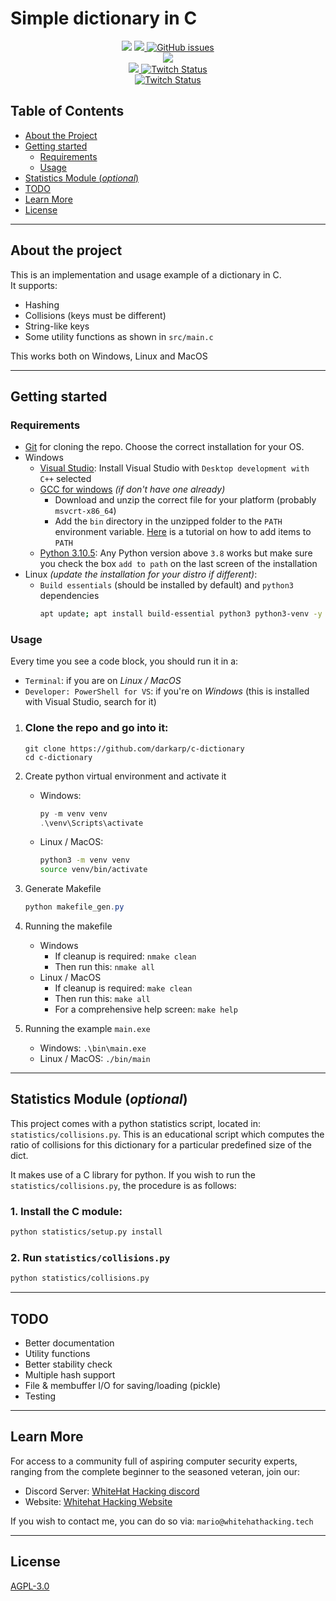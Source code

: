 # Simple dictionary in C

<p align="center">	
    <img src="https://img.shields.io/maintenance/yes/2022" />
    <a href="https://github.com/darkarp/c-dictionary/commits/master">
    <img src="https://img.shields.io/github/last-commit/darkarp/c-dictionary" />
  </a>
  <a href="https://github.com/darkarp/c-dictionary/issues?q=is%3Aopen+is%3Aissue">
	<img alt="GitHub issues" src="https://img.shields.io/github/issues/darkarp/c-dictionary" />
</a>
	<br>
  <img src="https://img.shields.io/badge/Platform-Windows%20%7C%20MacOS%20%7C%20Linux-green" />
  </br>
  <a href="https://discord.gg/beczNYP">
    <img src="https://img.shields.io/badge/discord-join-7289DA.svg?logo=discord&longCache=true&style=flat" />
  </a>
<a href="https://twitch.tv/infosecguy">
	<img alt="Twitch Status" src="https://img.shields.io/twitch/status/infosecguy?style=flat">
</a>
</br>
<a href="https://www.whitehathacking.tech">
	<img alt="Twitch Status" src="https://img.shields.io/badge/Website-visit-blue">
</a>
</p>

<!-- TABLE OF CONTENTS -->
## Table of Contents

* [About the Project](#about-the-project)  
* [Getting started](#getting-started)
  * [Requirements](#requirements)
  * [Usage](#usage)
* [Statistics Module (*optional*)](#statistics-module-optional)
* [TODO](#todo)
* [Learn More](#learn-more)
* [License](#license)
---
## About the project  
This is an implementation and usage example of a dictionary in C.  
It supports:
  * Hashing
  * Collisions (keys must be different)
  * String-like keys
  * Some utility functions as shown in `src/main.c`

This works both on Windows, Linux and MacOS

---
## Getting started
### Requirements
  * [Git](https://git-scm.com/downloads) for cloning the repo. Choose the correct installation for your OS.
  * Windows
    * [Visual Studio](https://visualstudio.microsoft.com/thank-you-downloading-visual-studio/?sku=Community&channel=Release&version=VS2022&source=VSLandingPage&cid=2030&passive=false): Install Visual Studio with `Desktop development with C++` selected
    * [GCC for windows](https://github.com/mstorsjo/llvm-mingw/releases) *(if don't have one already)*
      * Download and unzip the correct file for your platform (probably `msvcrt-x86_64`)
      * Add the `bin` directory in the unzipped folder to the `PATH` environment variable. [Here](https://stackoverflow.com/questions/44272416/how-to-add-a-folder-to-path-environment-variable-in-windows-10-with-screensho) is a tutorial on how to add items to `PATH`
    * [Python 3.10.5](https://www.python.org/ftp/python/3.10.5/python-3.10.5-amd64.exe): Any Python version above `3.8` works but make sure you check the box `add to path` on the last screen of the installation
  * Linux *(update the installation for your distro if different)*:
      * `Build essentials` (should be installed by default) and `python3` dependencies
        ```bash
        apt update; apt install build-essential python3 python3-venv -y
        ```

### Usage
Every time you see a code block, you should run it in a:  
  * `Terminal`: if you are on *Linux / MacOS*   
  * `Developer: PowerShell for VS`: if you're on *Windows* (this is installed with Visual Studio, search for it)

  1. ### Clone the repo and go into it:
        ```
        git clone https://github.com/darkarp/c-dictionary
        cd c-dictionary
        ```
  2. Create python virtual environment and activate it
        * Windows: 
            ```powershell 
            py -m venv venv
            .\venv\Scripts\activate
            ```
        * Linux / MacOS: 
            ```bash
            python3 -m venv venv
            source venv/bin/activate
            ```

  3. Generate Makefile
        ```powershell
        python makefile_gen.py
        ```
  4. Running the makefile
        * Windows  
            * If cleanup is required: `nmake clean`
            * Then run this: `nmake all`
        * Linux / MacOS
            * If cleanup is required: `make clean`
            * Then run this: `make all`  
            * For a comprehensive help screen:
                `make help`
  5. Running the example `main.exe`
        * Windows: `.\bin\main.exe`
        * Linux / MacOS: `./bin/main`
---
## Statistics Module (*optional*)
This project comes with a python statistics script, located in: `statistics/collisions.py`. This is an educational script which computes the ratio of collisions for this dictionary for a particular predefined size of the dict. 

It makes use of a C library for python. If you wish to run the `statistics/collisions.py`, the procedure is as follows:  

  ### 1. Install the C module:
```bash
python statistics/setup.py install
```
  ### 2. Run `statistics/collisions.py`
```bash
python statistics/collisions.py
```  
---
## TODO
  * Better documentation
  * Utility functions
  * Better stability check
  * Multiple hash support
  * File & membuffer I/O for saving/loading (pickle)
  * Testing
  ---
## Learn More

For access to a community full of aspiring computer security experts, ranging from the complete beginner to the seasoned veteran,
join our:
  * Discord Server: [WhiteHat Hacking discord](https://discord.gg/beczNYP)
  * Website: [Whitehat Hacking Website](https://www.whitehathacking.tech)

If you wish to contact me, you can do so via: `mario@whitehathacking.tech`  

---
## License
<a href="https://github.com/darkarp/c-dictionary/blob/master/LICENSE"> AGPL-3.0 </a>